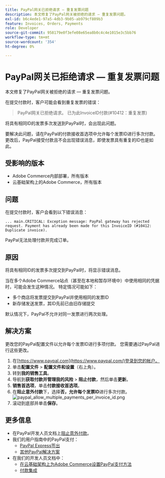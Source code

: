 ```yaml
---
title: PayPal网关已拒绝请求 — 重复发票问题
description: 本文修复了PayPal网关被拒绝的请求 — 重复发票问题。
exl-id: b6c4ede1-97a5-4db3-9b05-ab979cf809b3
feature: Invoices, Orders, Payments
role: Developer
source-git-commit: 958179e0f3efe08e65ea8b0c4c4e1015e3c5bb76
workflow-type: tm+mt
source-wordcount: '354'
ht-degree: 0%

---
```


# PayPal网关已拒绝请求 — 重复发票问题

本文修复了PayPal网关被拒绝的请求 — 重复发票问题。

在提交付款时，客户可能会看到重复发票的错误：

>PayPal网关已拒绝请求。 已为此InvoiceID付款(\#10412：重复发票)

将具有相同ID的发票多次发送到PayPal时，会出现此问题。

要解决此问题，请在PayPal的付款接收首选项中允许每个发票ID进行多次付款。 更改后，PayPal接受付款且不会出现错误消息，即使发票具有重复的ID也是如此。

## 受影响的版本

* Adobe Commerce内部部署，所有版本
* 云基础架构上的Adobe Commerce，所有版本

## 问题

在提交付款时，客户会看到以下错误消息：

```
... main.CRITICAL: Exception message: PayPal gateway has rejected request. Payment has already been made for this InvoiceID (#10412: Duplicate invoice).
```

PayPal无法处理付款并完成订单。

## 原因

将具有相同ID的发票多次提交到PayPal时，将显示错误消息。

当在多个Adobe Commerce站点（甚至在本地和暂存环境中）中使用相同的凭据时，可能会发生这种情况。 特定情况可能如下：

* 多个商店将发票提交到PayPal并使用相同的发票ID
* 新存储发送发票，其ID先前已由旧存储提交

默认情况下，PayPal不允许对同一发票进行两次处理。

## 解决方案

更改您的PayPal配置文件以允许每个发票ID进行多项付款。 您需要通过PayPal进行这些更改。

1. 在[https://www.paypal.com](https://www.paypal.com/)登录到您的帐户。
1. 单击&#x200B;**配置文件** > **配置文件和设置**（右上角）。
1. 转到&#x200B;**我的销售工具**。
1. 导航到&#x200B;**获取付款并管理我的风险** > **阻止付款**，然后单击&#x200B;**更新**。
1. **销售首选项**，单击&#x200B;**付款接收首选项**。
1. 在&#x200B;**阻止意外付款**&#x200B;下，选择&#x200B;**否，允许每个发票ID**&#x200B;进行多次付款。    ![paypal_allow_multiple_payments_per_invoice_id.png](assets/paypal_allow_multiple_payments_per_invoice_id.png)
1. 滚动到底部并单击&#x200B;**保存**。

## 更多信息

* 在PayPal开发人员文档上[阻止意外付款](https://developer.paypal.com/docs/admin/setup-account/#block-accidental-payments)。
* 我们的用户指南中的PayPal支付：
   * [PayPal Express签出](/docs/commerce-admin/stores-sales/payments/paypal/paypal-express-checkout.html)
   * [其他PayPal解决方案](/docs/commerce-admin/stores-sales/payments/paypal/paypal.html)
* 在我们的开发人员文档中：
   * [在云基础架构上为Adobe Commerce设置PayPal支付方法](/docs/commerce-cloud-service/user-guide/configure-store/paypal.html)
   * [付款集成](https://developer.adobe.com/commerce/php/development/payments-integrations/)
